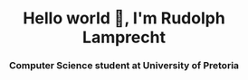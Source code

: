 <h1 align="center">Hello world 👋, I'm Rudolph Lamprecht</h1>
<h3 align="center">Computer Science student at University of Pretoria</h3>



